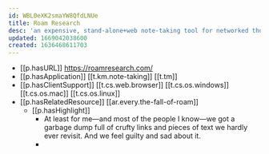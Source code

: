 ```yaml
---
id: WBL0eXK2smaYW8QfdLNUe
title: Roam Research
desc: 'an expensive, stand-alone+web note-taking tool for networked though'
updated: 1669042038600
created: 1636468611703
---
```




- [[p.hasURL]] https://roamresearch.com/
- [[p.hasApplication]] [[t.km.note-taking]] [[t.tm]]
- [[p.hasClientSupport]] [[t.cs.web.browser]] [[t.cs.os.windows]] [[t.cs.os.mac]] [[t.cs.os.linux]]
- [[p.hasRelatedResource]] [[ar.every.the-fall-of-roam]]
  - [[p.hasHighlight]] 
    - At least for me—and most of the people I know—we got a garbage dump full of crufty links and pieces of text we hardly ever revisit. And we feel guilty and sad about it.
    - 